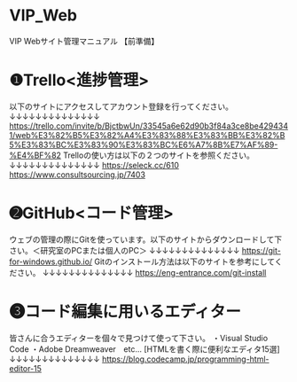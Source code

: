 # VIP_Web

VIP Webサイト管理マニュアル
【前準備】
# ❶Trello<進捗管理>
以下のサイトにアクセスしてアカウント登録を行ってください。
↓↓↓↓↓↓↓↓↓↓↓↓↓↓
https://trello.com/invite/b/BjctbwUn/33545a6e62d90b3f84a3ce8be4294341/web%E3%82%B5%E3%82%A4%E3%83%88%E3%83%BB%E3%82%B5%E3%83%BC%E3%83%90%E3%83%BC%E6%A7%8B%E7%AF%89-%E4%BF%82
Trelloの使い方は以下の２つのサイトを参照ください。
↓↓↓↓↓↓↓↓↓↓↓↓↓↓
https://seleck.cc/610
https://www.consultsourcing.jp/7403
# ➋GitHub<コード管理>
ウェブの管理の際にGitを使っています。以下のサイトからダウンロードして下さい。＜研究室のPCまたは個人のPC＞
↓↓↓↓↓↓↓↓↓↓↓↓↓↓
https://git-for-windows.github.io/
Gitのインストール方法は以下のサイトを参考にしてください。
↓↓↓↓↓↓↓↓↓↓↓↓↓↓
https://eng-entrance.com/git-install
# ❸コード編集に用いるエディター
皆さんに合うエディターを個々で見つけて使って下さい。
・Visual Studio Code
・Adobe Dreamweaver　etc...
[HTMLを書く際に便利なエディタ15選]
↓↓↓↓↓↓↓↓↓↓↓↓↓↓
https://blog.codecamp.jp/programming-html-editor-15